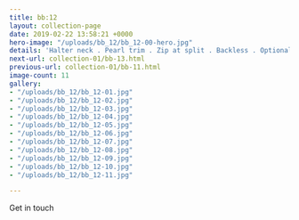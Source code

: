 ```yaml
---
title: bb:12
layout: collection-page
date: 2019-02-22 13:58:21 +0000
hero-image: "/uploads/bb_12/bb_12-00-hero.jpg"
details: 'Halter neck . Pearl trim . Zip at split . Backless . Optional pearl'
next-url: collection-01/bb-13.html
previous-url: collection-01/bb-11.html
image-count: 11
gallery:
- "/uploads/bb_12/bb_12-01.jpg"
- "/uploads/bb_12/bb_12-02.jpg"
- "/uploads/bb_12/bb_12-03.jpg"
- "/uploads/bb_12/bb_12-04.jpg"
- "/uploads/bb_12/bb_12-05.jpg"
- "/uploads/bb_12/bb_12-06.jpg"
- "/uploads/bb_12/bb_12-07.jpg"
- "/uploads/bb_12/bb_12-08.jpg"
- "/uploads/bb_12/bb_12-09.jpg"
- "/uploads/bb_12/bb_12-10.jpg"
- "/uploads/bb_12/bb_12-11.jpg"

---
```

Get in touch